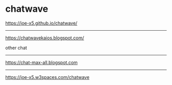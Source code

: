# chatwave
https://joe-x5.github.io/chatwave/

________________
https://chatwavekaios.blogspot.com/

other chat

________________
https://chat-max-all.blogspot.com

_________________
https://joe-x5.w3spaces.com/chatwave
